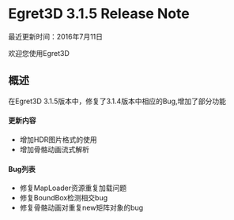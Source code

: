 Egret3D 3.1.5 Release Note
===============================

最近更新时间：2016年7月11日

欢迎您使用Egret3D


## 概述
在Egret3D 3.1.5版本中，修复了3.1.4版本中相应的Bug,增加了部分功能

#### 更新内容
* 增加HDR图片格式的使用
* 增加骨骼动画流式解析

#### Bug列表
* 修复MapLoader资源重复加载问题
* 修复BoundBox检测相交bug
* 修复骨骼动画对重复new矩阵对象的bug

